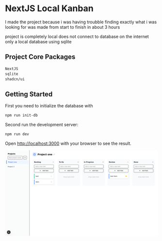 # NextJS Local Kanban

I made the project because i was having troubble finding exactly what i was looking for was made from start to finish in about 3 hours

project is completely local does not connect to database on the internet only a local database using sqlite


## Project Core Packages

```bash
NextJS
sqlite
shadcn/ui
```



## Getting Started

First you need to initialize the database with 

```bash
npm run init-db
```

Second run the development server:

```bash
npm run dev
```
Open [http://localhost:3000](http://localhost:3000) with your browser to see the result.


![screenshot](Screenshot%202025-04-27%20at%2012-48-49%20Create%20Next%20App.png)

